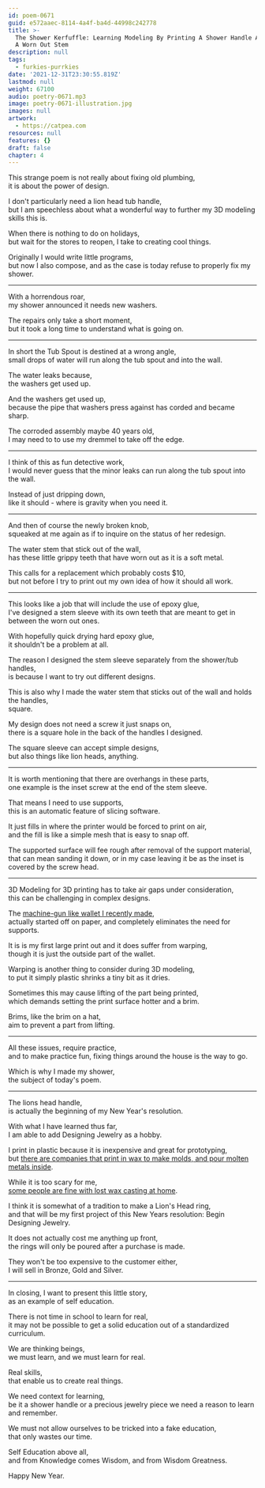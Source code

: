 ```yaml
---
id: poem-0671
guid: e572aaec-8114-4a4f-ba4d-44998c242778
title: >-
  The Shower Kerfuffle: Learning Modeling By Printing A Shower Handle And Fixing
  A Worn Out Stem
description: null
tags:
  - furkies-purrkies
date: '2021-12-31T23:30:55.819Z'
lastmod: null
weight: 67100
audio: poetry-0671.mp3
image: poetry-0671-illustration.jpg
images: null
artwork:
  - https://catpea.com
resources: null
features: {}
draft: false
chapter: 4
---
```


This strange poem is not really about fixing old plumbing,\
it is about the power of design.

I don't particularly need a lion head tub handle,\
but I am speechless about what a wonderful way to further my 3D modeling skills this is.

When there is nothing to do on holidays,\
but wait for the stores to reopen, I take to creating cool things.

Originally I would write little programs,\
but now I also compose, and as the case is today refuse to properly fix my shower.

---

With a horrendous roar,\
my shower announced it needs new washers.

The repairs only take a short moment,\
but it took a long time to understand what is going on.

---

In short the Tub Spout is destined at a wrong angle,\
small drops of water will run along the tub spout and into the wall.

The water leaks because,\
the washers get used up.

And the washers get used up,\
because the pipe that washers press against has corded and became sharp.

The corroded assembly maybe 40 years old,\
I may need to to use my dremmel to take off the edge.

---

I think of this as fun detective work,\
I would never guess that the minor leaks can run along the tub spout into the wall.

Instead of just dripping down,\
like it should - where is gravity when you need it.

---

And then of course the newly broken knob,\
squeaked at me again as if to inquire on the status of her redesign.

The water stem that stick out of the wall,\
has these little grippy teeth that have worn out as it is a soft metal.

This calls for a replacement which probably costs $10,\
but not before I try to print out my own idea of how it should all work.

---

This looks like a job that will include the use of epoxy glue,\
I've designed a stem sleeve with its own teeth that are meant to get in between the worn out ones.

With hopefully quick drying hard epoxy glue,\
it shouldn't be a problem at all.

The reason I designed the stem sleeve separately from the shower/tub handles,\
is because I want to try out different designs.

This is also why I made the water stem that sticks out of the wall and holds the handles,\
square.

My design does not need a screw it just snaps on,\
there is a square hole in the back of the handles I designed.

The square sleeve can accept simple designs,\
but also things like lion heads, anything.

---

It is worth mentioning that there are overhangs in these parts,\
one example is the inset screw at the end of the stem sleeve.

That means I need to use supports,\
this is an automatic feature of slicing software.

It just fills in where the printer would be forced to print on air,\
and the fill is like a simple mesh that is easy to snap off.

The supported surface will fee rough after removal of the support material,\
that can mean sanding it down, or in my case leaving it be as the inset is covered by the screw head.

---

3D Modeling for 3D printing has to take air gaps under consideration,\
this can be challenging in complex designs.

The [machine-gun like wallet I recently made](https://www.tinkercad.com/things/cqjoiNqLrbg),\
actually started off on paper, and completely eliminates the need for supports.

It is is my first large print out and it does suffer from warping,\
though it is just the outside part of the wallet.

Warping is another thing to consider during 3D modeling,\
to put it simply plastic shrinks a tiny bit as it dries.

Sometimes this may cause lifting of the part being printed,\
which demands setting the print surface hotter and a brim.

Brims, like the brim on a hat,\
aim to prevent a part from lifting.

---

All these issues, require practice,\
and to make practice fun, fixing things around the house is the way to go.

Which is why I made my shower,\
the subject of today's poem.

---

The lions head handle,\
is actually the beginning of my New Year's resolution.

With what I have learned thus far,\
I am able to add Designing Jewelry as a hobby.

I print in plastic because it is inexpensive and great for prototyping,\
but [there are companies that print in wax to make molds, and pour molten metals inside](https://www.youtube.com/watch?v=qJuTM0Y7U1k).

While it is too scary for me,\
[some people are fine with lost wax casting at home](https://www.youtube.com/watch?v=bBAkI78--cE).

I think it is somewhat of a tradition to make a Lion's Head ring,\
and that will be my first project of this New Years resolution: Begin Designing Jewelry.

It does not actually cost me anything up front,\
the rings will only be poured after a purchase is made.

They won't be too expensive to the customer either,\
I will sell in Bronze, Gold and Silver.

---

In closing, I want to present this little story,\
as an example of self education.

There is not time in school to learn for real,\
it may not be possible to get a solid education out of a standardized curriculum.

We are thinking beings,\
we must learn, and we must learn for real.

Real skills,\
that enable us to create real things.

We need context for learning,\
be it a shower handle or a precious jewelry piece we need a reason to learn and remember.

We must not allow ourselves to be tricked into a fake education,\
that only wastes our time.

Self Education above all,\
and from Knowledge comes Wisdom, and from Wisdom Greatness.

Happy New Year.
